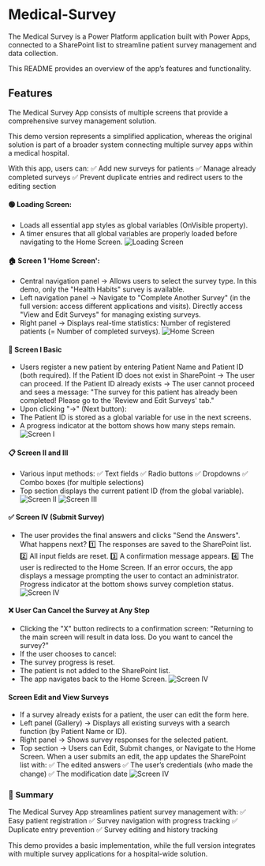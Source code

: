 # Medical-Survey
The Medical Survey is a Power Platform application built with Power Apps, connected to a SharePoint list to streamline patient survey management and data collection.

This README provides an overview of the app’s features and functionality.
## Features
The Medical Survey App consists of multiple screens that provide a comprehensive survey management solution.

This demo version represents a simplified application, whereas the original solution is part of a broader system connecting multiple survey apps within a medical hospital.

With this app, users can:
✅ Add new surveys for patients
✅ Manage already completed surveys
✅ Prevent duplicate entries and redirect users to the editing section

#### 🟢 Loading Screen:
- Loads all essential app styles as global variables (OnVisible property).
- A timer ensures that all global variables are properly loaded before navigating to the Home Screen.
![Loading Screen](https://github.com/BMirska/Medical-Survey/blob/main/LoadingScreen.png)
#### 🏠  Screen 1 'Home Screen':
- Central navigation panel → Allows users to select the survey type. In this demo, only the "Health Habits" survey is available.
- Left navigation panel → Navigate to "Complete Another Survey" (in the full version: access different applications and visits). Directly access "View and Edit Surveys" for managing existing surveys.
- Right panel → Displays real-time statistics: Number of registered patients (= Number of completed surveys).
![Home Screen](https://github.com/BMirska/Medical-Survey/blob/main/HomeScreen.png)
#### 👤 Screen I Basic
- Users register a new patient by entering Patient Name and Patient ID (both required). If the Patient ID does not exist in SharePoint → The user can proceed. If the Patient ID already exists → The user cannot proceed and sees a message: "The survey for this patient has already been completed! Please go to the 'Review and Edit Surveys' tab."
- Upon clicking "→" (Next button):
- The Patient ID is stored as a global variable for use in the next screens.
- A progress indicator at the bottom shows how many steps remain.
![Screen I](https://github.com/BMirska/Medical-Survey/blob/main/Screen1.png)
#### 📋 Screen II and III 
- Various input methods:
✅ Text fields
✅ Radio buttons
✅ Dropdowns
✅ Combo boxes (for multiple selections)
- Top section displays the current patient ID (from the global variable).
![Screen II](https://github.com/BMirska/Medical-Survey/blob/main/Screen2.png)
![Screen III](https://github.com/BMirska/Medical-Survey/blob/main/Screen3.png)
#### ✅ Screen IV (Submit Survey)
- The user provides the final answers and clicks "Send the Answers".
What happens next?
1️⃣ The responses are saved to the SharePoint list.
2️⃣ All input fields are reset.
3️⃣ A confirmation message appears.
4️⃣ The user is redirected to the Home Screen.
If an error occurs, the app displays a message prompting the user to contact an administrator.
Progress indicator at the bottom shows survey completion status.
![Screen IV](https://github.com/BMirska/Medical-Survey/blob/main/Screen4.png)
#### ❌ User Can Cancel the Survey at Any Step
- Clicking the "X" button redirects to a confirmation screen: "Returning to the main screen will result in data loss. Do you want to cancel the survey?"
- If the user chooses to cancel:
- The survey progress is reset.
- The patient is not added to the SharePoint list.
- The app navigates back to the Home Screen.
![Screen IV](https://github.com/BMirska/Medical-Survey/blob/main/Screen%20Message.png)
#### Screen Edit and View Surveys
- If a survey already exists for a patient, the user can edit the form here.
- Left panel (Gallery) → Displays all existing surveys with a search function (by Patient Name or ID).
- Right panel → Shows survey responses for the selected patient.
- Top section → Users can Edit, Submit changes, or Navigate to the Home Screen.
When a user submits an edit, the app updates the SharePoint list with:
✅ The edited answers
✅ The user’s credentials (who made the change)
✅ The modification date
![Screen IV](https://github.com/BMirska/Medical-Survey/blob/main/Screen%20Edit%20View.png)
### 🚀 Summary
The Medical Survey App streamlines patient survey management with:
✅ Easy patient registration
✅ Survey navigation with progress tracking
✅ Duplicate entry prevention
✅ Survey editing and history tracking

This demo provides a basic implementation, while the full version integrates with multiple survey applications for a hospital-wide solution.
